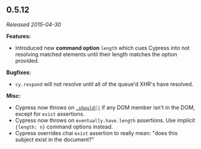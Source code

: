## 0.5.12

_Released 2015-04-30_

**Features:**

- Introduced new **command option** `length` which cues Cypress into not
  resolving matched elements until their length matches the option provided.

**Bugfixes:**

- `cy.respond` will not resolve until all of the queue'd XHR's have resolved.

**Misc:**

- Cypress now throws on [`.should()`](/api/commands/should) if any DOM member
  isn't in the DOM, except for `exist` assertions.
- Cypress now throws on `eventually.have.length` assertions. Use implicit
  `{length: n}` command options instead.
- Cypress overrides chai `exist` assertion to really mean: "does this subject
  exist in the document?"
